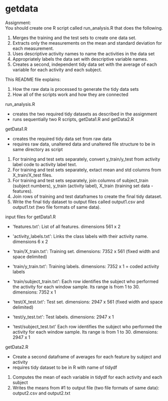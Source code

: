 getdata
=======

Assignment:  
You should create one R script called run_analysis.R that does the following. 
1. Merges the training and the test sets to create one data set. 
2. Extracts only the measurements on the mean and standard deviation for each measurement. 
3. Uses descriptive activity names to name the activities in the data set 
4. Appropriately labels the data set with descriptive variable names. 
5. Creates a second, independent tidy data set with the average of each variable for each activity and
each subject.


This README file explains:
1.  How the raw data is processed to generate the tidy data sets
2.  How all of the scripts work and how they are connected

run_analysis.R
- creates the two required tidy datasets as described in the assignment
- runs sequentially two R scripts, getData1.R and getData2.R

getData1.R
- creates the required tidy data set from raw data
- requires raw data, unaltered data and unaltered file structure to be in same directory as script

1.  For training and test sets separately, convert y_train/y_test from activity label code to activity label text.  
2.  For training and test sets separately, extact mean and std columns from X_train/X_test files.  
3.  For training and test sets separately, join columns of subject_train (subject numbers), y_train (activity label), X_train (training set data - features).  
4.  Join rows of training and test dataframes to create the final tidy dataset.  
5.  Write the final tidy dataset to output files called output1.csv and output1.txt (two file formats of same data).  

input files for getData1.R

- 'features.txt': List of all features.  dimensions 561 x 2
- 'activity_labels.txt': Links the class labels with their activity name.  dimensions 6 x 2

- 'train/X_train.txt': Training set. dimensions: 7352 x 561 (fixed width and space delimited)
- 'train/y_train.txt': Training labels. dimensions: 7352 x 1  = coded activity labels
- 'train/subject_train.txt':  Each row identifies the subject who performed the activity for each window sample. Its range is from 1 to 30.  dimensions: 7352 x 1

- 'test/X_test.txt': Test set.  dimensions: 2947 x 561 (fixed width and space delimited)
- 'test/y_test.txt': Test labels.  dimensions: 2947 x 1
- 'test/subject_test.txt'  Each row identifies the subject who performed the activity for each window sample. Its range is from 1 to 30.  dimensions: 2947 x 1


getData2.R
-  Create a second dataframe of averages for each feature by subject and activity
-  requires tidy dataset to be in R with name of tidydf

1.  Computes the mean of each variable in tidydf for each activity and each subject
2.  Writes the means from #1 to output file (two file formats of same data): output2.csv and output2.txt



